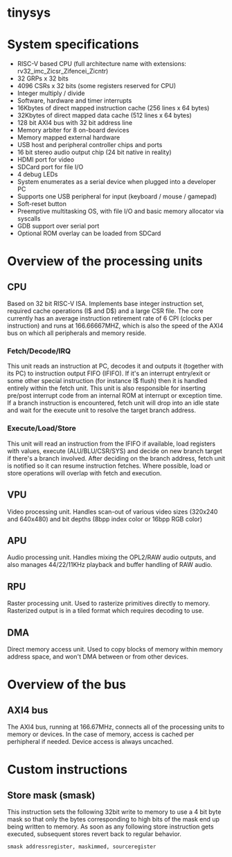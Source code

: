 # tinysys

# System specifications

- RISC-V based CPU (full architecture name with extensions: rv32_imc_Zicsr_Zifencei_Zicntr)
- 32 GRPs x 32 bits
- 4096 CSRs x 32 bits (some registers reserved for CPU)
- Integer multiply / divide
- Software, hardware and timer interrupts
- 16Kbytes of direct mapped instruction cache (256 lines x 64 bytes)
- 32Kbytes of direct mapped data cache (512 lines x 64 bytes)
- 128 bit AXI4 bus with 32 bit address line
- Memory arbiter for 8 on-board devices
- Memory mapped external hardware
- USB host and peripheral controller chips and ports
- 16 bit stereo audio output chip (24 bit native in reality)
- HDMI port for video
- SDCard port for file I/O
- 4 debug LEDs
- System enumerates as a serial device when plugged into a developer PC
- Supports one USB peripheral for input (keyboard / mouse / gamepad)
- Soft-reset button
- Preemptive multitasking OS, with file I/O and basic memory allocator via syscalls
- GDB support over serial port
- Optional ROM overlay can be loaded from SDCard

# Overview of the processing units

## CPU
Based on 32 bit RISC-V ISA. Implements base integer instruction set, required cache operations (I$ and D$) and a large CSR file.
The core currently has an average instruction retirement rate of 6 CPI (clocks per instruction) and runs at 166.66667MHZ, which
is also the speed of the AXI4 bus on which all peripherals and memory reside.

### Fetch/Decode/IRQ
This unit reads an instruction at PC, decodes it and outputs it (together with its PC) to instruction output FIFO (IFIFO). If it's an interrupt entry/exit or some other special instruction (for instance I$ flush) then it is handled entirely within the fetch unit. This unit is also responsible for inserting pre/post interrupt code from an internal ROM at interrupt or exception time. If a branch instruction is encountered, fetch unit will drop into an idle state and wait for the execute unit to resolve the target branch address.

### Execute/Load/Store
This unit will read an instruction from the IFIFO if available, load registers with values, execute (ALU/BLU/CSR/SYS) and decide on new branch target if there's a branch involved. After deciding on the branch address, fetch unit is notified so it can resume instruction fetches. Where possible, load or store operations will overlap with fetch and execution.

## VPU
Video processing unit. Handles scan-out of various video sizes (320x240 and 640x480) and bit depths (8bpp index color or 16bpp RGB color)

## APU
Audio processing unit. Handles mixing the OPL2/RAW audio outputs, and also manages 44/22/11KHz playback and buffer handling of RAW audio.

## RPU
Raster processing unit. Used to rasterize primitives directly to memory. Rasterized output is in a tiled format which requires decoding to use.

## DMA
Direct memory access unit. Used to copy blocks of memory within memory address space, and won't DMA between or from other devices.

# Overview of the bus

## AXI4 bus
The AXI4 bus, running at 166.67MHz, connects all of the processing units to memory or devices. In the case of memory, access is cached per perhipheral if needed. Device access is always uncached.

# Custom instructions

## Store mask (smask)

This instruction sets the following 32bit write to memory to use a 4 bit byte mask so that only the bytes corresponding to high bits of the mask end up being written to memory.
As soon as any following store instruction gets executed, subsequent stores revert back to regular behavior.

```smask addressregister, maskimmed, sourceregister```
